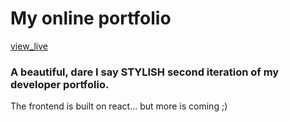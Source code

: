 # My online portfolio

[view_live](https://pietabrood.github.io/dev_portfolio/)
  
### A beautiful, dare I say STYLISH second iteration of my developer portfolio.

The frontend is built on react... but more is coming ;) 
